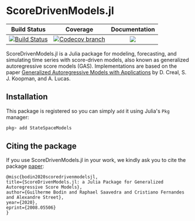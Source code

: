 # ScoreDrivenModels.jl

| **Build Status** | **Coverage** | **Documentation** |
|:-----------------:|:-----------------:|:-----------------:|
| [![Build Status][build-img]][build-url] | [![Codecov branch][codecov-img]][codecov-url] |[![](https://img.shields.io/badge/docs-latest-blue.svg)](https://lampspuc.github.io/ScoreDrivenModels.jl/latest/)

[build-img]: https://travis-ci.org/LAMPSPUC/ScoreDrivenModels.jl.svg?branch=master
[build-url]: https://travis-ci.org/LAMPSPUC/ScoreDrivenModels.jl

[codecov-img]: https://codecov.io/gh/LAMPSPUC/ScoreDrivenModels.jl/coverage.svg?branch=master
[codecov-url]: https://codecov.io/gh/LAMPSPUC/ScoreDrivenModels.jl?branch=master

ScoreDrivenModels.jl is a Julia package for modeling, forecasting, and simulating time series with score-driven models, also known as generalized autoregressive score models (GAS). Implementations are based on the paper [Generalized Autoregressive Models with Applications](http://dx.doi.org/10.1002/jae.1279) by D. Creal, S. J. Koopman, and A. Lucas.

## Installation

This package is registered so you can simply `add` it using Julia's `Pkg` manager:
```julia
pkg> add StateSpaceModels
```

## Citing the package

If you use ScoreDrivenModels.jl in your work, we kindly ask you to cite the package [paper](https://arxiv.org/abs/2008.05506):

    @misc{bodin2020scoredrivenmodelsjl,
    title={ScoreDrivenModels.jl: a Julia Package for Generalized Autoregressive Score Models},
    author={Guilherme Bodin and Raphael Saavedra and Cristiano Fernandes and Alexandre Street},
    year={2020},
    eprint={2008.05506}
    }
